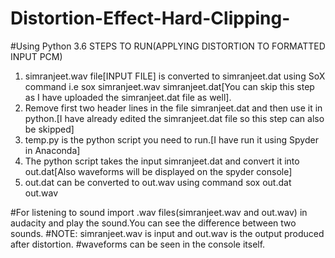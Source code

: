 # Distortion-Effect-Hard-Clipping-
#Using Python 3.6
STEPS TO RUN(APPLYING DISTORTION TO FORMATTED INPUT PCM) 
1. simranjeet.wav file[INPUT FILE] is converted to simranjeet.dat using SoX command i.e sox simranjeet.wav simranjeet.dat[You can skip this step as I have uploaded the simranjeet.dat file as well].
2. Remove first two header lines in the file simranjeet.dat and then use it in python.[I have already edited the simranjeet.dat file so this step can also be skipped]
3. temp.py is the python script you need to run.[I have run it using Spyder in Anaconda]
4. The python script takes the input simranjeet.dat and convert it into out.dat[Also waveforms will be displayed on the spyder console]
5. out.dat can be converted to out.wav using command sox out.dat out.wav


#For listening to sound import .wav files(simranjeet.wav and out.wav) in audacity and play the sound.You can see the difference between two sounds.
#NOTE: simranjeet.wav is input and out.wav is the output produced after distortion.
#waveforms can be seen in the console itself.
